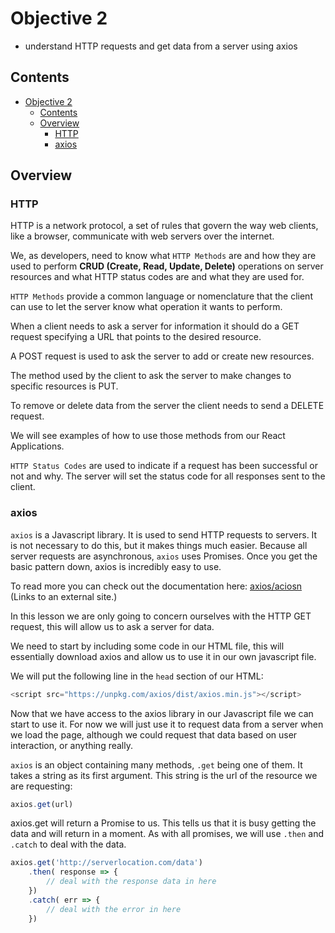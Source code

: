 # Objective 2 

- understand HTTP requests and get data from a server using axios

## Contents 

- [Objective 2](#objective-2)
  - [Contents](#contents)
  - [Overview](#overview)
    - [HTTP](#http)
    - [axios](#axios)

## Overview

### HTTP

HTTP is a network protocol, a set of rules that govern the way web clients, like a browser, communicate with web servers over the internet.

We, as developers, need to know what `HTTP Methods` are and how they are used to perform **CRUD (Create, Read, Update, Delete)** operations on server resources and what HTTP status codes are and what they are used for.

`HTTP Methods` provide a common language or nomenclature that the client can use to let the server know what operation it wants to perform.

When a client needs to ask a server for information it should do a GET request specifying a URL that points to the desired resource.

A POST request is used to ask the server to add or create new resources.

The method used by the client to ask the server to make changes to specific resources is PUT.

To remove or delete data from the server the client needs to send a DELETE request.

We will see examples of how to use those methods from our React Applications.

`HTTP Status Codes` are used to indicate if a request has been successful or not and why. The server will set the status code for all responses sent to the client.

### axios

`axios` is a Javascript library. It is used to send HTTP requests to servers. It is not necessary to do this, but it makes things much easier. Because all server requests are asynchronous, `axios` uses Promises. Once you get the basic pattern down, axios is incredibly easy to use.

To read more you can check out the documentation here: [axios/aciosn](https://github.com/axios/axiosn) (Links to an external site.)

In this lesson we are only going to concern ourselves with the HTTP GET request, this will allow us to ask a server for data.

We need to start by including some code in our HTML file, this will essentially download axios and allow us to use it in our own javascript file.

We will put the following line in the `head` section of our HTML:

```JavaScript
<script src="https://unpkg.com/axios/dist/axios.min.js"></script>
```

Now that we have access to the axios library in our Javascript file we can start to use it. For now we will just use it to request data from a server when we load the page, although we could request that data based on user interaction, or anything really.

`axios` is an object containing many methods, `.get` being one of them. It takes a string as its first argument. This string is the url of the resource we are requesting:

```JavaScript
axios.get(url)
```

axios.get will return a Promise to us. This tells us that it is busy getting the data and will return in a moment. As with all promises, we will use `.then` and `.catch` to deal with the data.

```JavaScript
axios.get('http://serverlocation.com/data')
    .then( response => {
        // deal with the response data in here
    })
    .catch( err => {
        // deal with the error in here
    })
```